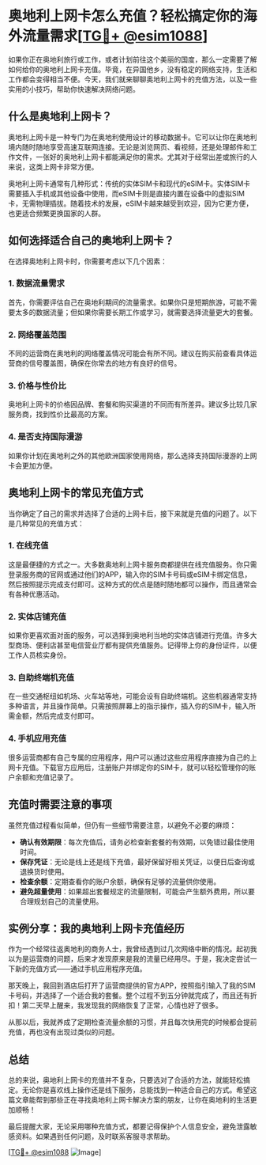 # 奥地利上网卡怎么充值？轻松搞定你的海外流量需求[[TG💪+ @esim1088](https://t.me/s/esim1088)]

如果你正在奥地利旅行或工作，或者计划前往这个美丽的国度，那么一定需要了解如何给你的奥地利上网卡充值。毕竟，在异国他乡，没有稳定的网络支持，生活和工作都会变得相当不便。今天，我们就来聊聊奥地利上网卡的充值方法，以及一些实用的小技巧，帮助你快速解决网络问题。

## 什么是奥地利上网卡？

奥地利上网卡是一种专门为在奥地利使用设计的移动数据卡。它可以让你在奥地利境内随时随地享受高速互联网连接。无论是浏览网页、看视频，还是处理邮件和工作文件，一张好的奥地利上网卡都能满足你的需求。尤其对于经常出差或旅行的人来说，这类上网卡非常方便。

奥地利上网卡通常有几种形式：传统的实体SIM卡和现代的eSIM卡。实体SIM卡需要插入手机或其他设备中使用，而eSIM卡则是直接内置在设备中的虚拟SIM卡，无需物理插拔。随着技术的发展，eSIM卡越来越受到欢迎，因为它更方便，也更适合频繁更换国家的人群。

## 如何选择适合自己的奥地利上网卡？

在选择奥地利上网卡时，你需要考虑以下几个因素：

### 1. 数据流量需求

首先，你需要评估自己在奥地利期间的流量需求。如果你只是短期旅游，可能不需要太多的数据流量；但如果你需要长期工作或学习，就需要选择流量更大的套餐。

### 2. 网络覆盖范围

不同的运营商在奥地利的网络覆盖情况可能会有所不同。建议在购买前查看具体运营商的信号覆盖图，确保在你常去的地方有良好的信号。

### 3. 价格与性价比

奥地利上网卡的价格因品牌、套餐和购买渠道的不同而有所差异。建议多比较几家服务商，找到性价比最高的方案。

### 4. 是否支持国际漫游

如果你计划在奥地利之外的其他欧洲国家使用网络，那么选择支持国际漫游的上网卡会更加方便。

## 奥地利上网卡的常见充值方式

当你确定了自己的需求并选择了合适的上网卡后，接下来就是充值的问题了。以下是几种常见的充值方式：

### 1. 在线充值

这是最便捷的方式之一。大多数奥地利上网卡服务商都提供在线充值服务。你只需登录服务商的官网或通过他们的APP，输入你的SIM卡号码或eSIM卡绑定信息，然后按照提示完成支付即可。这种方式的优点是随时随地都可以操作，而且通常会有各种优惠活动。

### 2. 实体店铺充值

如果你更喜欢面对面的服务，可以选择到奥地利当地的实体店铺进行充值。许多大型商场、便利店甚至电信营业厅都有提供充值服务。记得带上你的身份证件，以便工作人员核实身份。

### 3. 自助终端机充值

在一些交通枢纽如机场、火车站等地，可能会设有自助终端机。这些机器通常支持多种语言，并且操作简单。只需按照屏幕上的指示操作，插入你的SIM卡，输入所需金额，然后完成支付即可。

### 4. 手机应用充值

很多运营商都有自己专属的应用程序，用户可以通过这些应用程序直接为自己的上网卡充值。下载官方应用后，注册账户并绑定你的SIM卡，就可以轻松管理你的账户余额和充值记录了。

## 充值时需要注意的事项

虽然充值过程看似简单，但仍有一些细节需要注意，以避免不必要的麻烦：

- **确认有效期限**：每次充值后，请务必检查新套餐的有效期，以免错过最佳使用时间。
- **保存凭证**：无论是线上还是线下充值，最好保留好相关凭证，以便日后查询或退换货时使用。
- **检查余额**：定期查看你的账户余额，确保有足够的流量供你使用。
- **避免超量使用**：如果超出套餐规定的流量限制，可能会产生额外费用，所以要合理规划自己的流量使用。

## 实例分享：我的奥地利上网卡充值经历

作为一个经常往返奥地利的商务人士，我曾经遇到过几次网络中断的情况。起初我以为是运营商的问题，后来才发现原来是我的流量已经用尽。于是，我决定尝试一下新的充值方式——通过手机应用程序充值。

那天晚上，我回到酒店后打开了运营商提供的官方APP，按照指引输入了我的SIM卡号码，并选择了一个适合我的套餐。整个过程不到五分钟就完成了，而且还有折扣！第二天早上醒来，我发现我的网络恢复了正常，心情也好了很多。

从那以后，我就养成了定期检查流量余额的习惯，并且每次快用完的时候都会提前充值，再也没有出现过类似的问题。

## 总结

总的来说，奥地利上网卡的充值并不复杂，只要选对了合适的方法，就能轻松搞定。无论你是喜欢线上操作还是线下服务，总能找到一种适合自己的方式。希望这篇文章能帮到那些正在寻找奥地利上网卡解决方案的朋友，让你在奥地利的生活更加顺畅！

最后提醒大家，无论采用哪种充值方式，都要记得保护个人信息安全，避免泄露敏感资料。如果遇到任何问题，及时联系客服寻求帮助。

[[TG💪+ @esim1088](https://t.me/s/esim1088) ![Image](https://i.postimg.cc/4NQfJmqS/Snipaste-2025-05-13-00-14-12.png)]